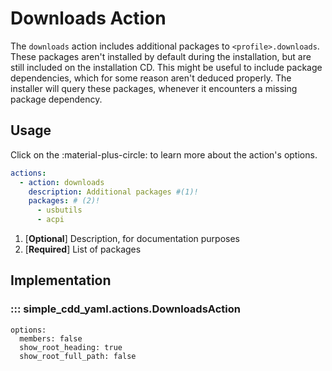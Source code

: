 # Downloads Action

The `downloads` action includes additional packages to `<profile>.downloads`.
These packages aren't installed by default during the installation, but are
still included on the installation CD. This might be useful to include package
dependencies, which for some reason aren't deduced properly. The installer will
query these packages, whenever it encounters a missing package dependency.

## Usage

Click on the :material-plus-circle: to learn more about the action's options.

```yaml title="Downloads Action"
actions:
  - action: downloads
    description: Additional packages #(1)!
    packages: # (2)! 
      - usbutils
      - acpi
```

1. [**Optional**] Description, for documentation purposes
2. [**Required**] List of packages


## Implementation

### ::: simple_cdd_yaml.actions.DownloadsAction
    options:
      members: false
      show_root_heading: true
      show_root_full_path: false
